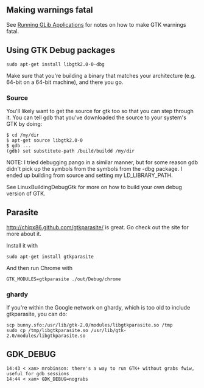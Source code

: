 ## Making warnings fatal

See [Running GLib Applications](http://developer.gnome.org/glib/stable/glib-running.html) for notes on how to make GTK warnings fatal.

## Using GTK Debug packages

```
sudo apt-get install libgtk2.0-0-dbg
```
Make sure that you're building a binary that matches your architecture (e.g. 64-bit on a 64-bit machine), and there you go.

### Source
You'll likely want to get the source for gtk too so that you can step through it.  You can tell gdb that you've downloaded the source to your system's GTK by doing:

```
$ cd /my/dir
$ apt-get source libgtk2.0-0
$ gdb ...
(gdb) set substitute-path /build/buildd /my/dir
```

NOTE: I tried debugging pango in a similar manner, but for some reason gdb didn't pick up the symbols from the symbols from the -dbg package. I ended up building from source and setting my LD\_LIBRARY\_PATH.

See LinuxBuildingDebugGtk for more on how to build your own debug version of GTK.

## Parasite
http://chipx86.github.com/gtkparasite/ is great.  Go check out the site for more about it.

Install it with
```
sudo apt-get install gtkparasite
```

And then run Chrome with
```
GTK_MODULES=gtkparasite ./out/Debug/chrome
```

### ghardy
If you're within the Google network on ghardy, which is too old to include gtkparasite, you can do:
```
scp bunny.sfo:/usr/lib/gtk-2.0/modules/libgtkparasite.so /tmp
sudo cp /tmp/libgtkparasite.so /usr/lib/gtk-2.0/modules/libgtkparasite.so
```

## GDK\_DEBUG

```
14:43 < xan> mrobinson: there's a way to run GTK+ without grabs fwiw, useful for gdb sessions
14:44 < xan> GDK_DEBUG=nograbs
```